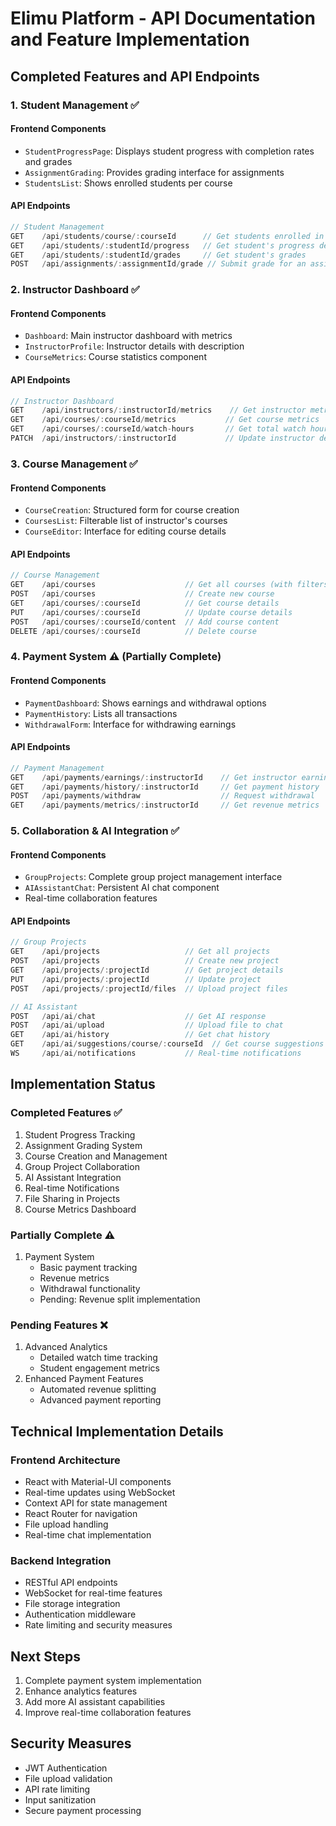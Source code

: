 # Elimu Platform - API Documentation and Feature Implementation

## Completed Features and API Endpoints

### 1. Student Management ✅

#### Frontend Components
- `StudentProgressPage`: Displays student progress with completion rates and grades
- `AssignmentGrading`: Provides grading interface for assignments
- `StudentsList`: Shows enrolled students per course

#### API Endpoints
```javascript
// Student Management
GET    /api/students/course/:courseId      // Get students enrolled in a course
GET    /api/students/:studentId/progress   // Get student's progress details
GET    /api/students/:studentId/grades     // Get student's grades
POST   /api/assignments/:assignmentId/grade // Submit grade for an assignment
```

### 2. Instructor Dashboard ✅

#### Frontend Components
- `Dashboard`: Main instructor dashboard with metrics
- `InstructorProfile`: Instructor details with description
- `CourseMetrics`: Course statistics component

#### API Endpoints
```javascript
// Instructor Dashboard
GET    /api/instructors/:instructorId/metrics    // Get instructor metrics
GET    /api/courses/:courseId/metrics           // Get course metrics
GET    /api/courses/:courseId/watch-hours       // Get total watch hours
PATCH  /api/instructors/:instructorId           // Update instructor details
```

### 3. Course Management ✅

#### Frontend Components
- `CourseCreation`: Structured form for course creation
- `CoursesList`: Filterable list of instructor's courses
- `CourseEditor`: Interface for editing course details

#### API Endpoints
```javascript
// Course Management
GET    /api/courses                    // Get all courses (with filters)
POST   /api/courses                    // Create new course
GET    /api/courses/:courseId          // Get course details
PUT    /api/courses/:courseId          // Update course details
POST   /api/courses/:courseId/content  // Add course content
DELETE /api/courses/:courseId          // Delete course
```

### 4. Payment System ⚠️ (Partially Complete)

#### Frontend Components
- `PaymentDashboard`: Shows earnings and withdrawal options
- `PaymentHistory`: Lists all transactions
- `WithdrawalForm`: Interface for withdrawing earnings

#### API Endpoints
```javascript
// Payment Management
GET    /api/payments/earnings/:instructorId    // Get instructor earnings
GET    /api/payments/history/:instructorId     // Get payment history
POST   /api/payments/withdraw                  // Request withdrawal
GET    /api/payments/metrics/:instructorId     // Get revenue metrics
```

### 5. Collaboration & AI Integration ✅

#### Frontend Components
- `GroupProjects`: Complete group project management interface
- `AIAssistantChat`: Persistent AI chat component
- Real-time collaboration features

#### API Endpoints
```javascript
// Group Projects
GET    /api/projects                   // Get all projects
POST   /api/projects                   // Create new project
GET    /api/projects/:projectId        // Get project details
PUT    /api/projects/:projectId        // Update project
POST   /api/projects/:projectId/files  // Upload project files

// AI Assistant
POST   /api/ai/chat                    // Get AI response
POST   /api/ai/upload                  // Upload file to chat
GET    /api/ai/history                 // Get chat history
GET    /api/ai/suggestions/course/:courseId  // Get course suggestions
WS     /api/ai/notifications           // Real-time notifications
```

## Implementation Status

### Completed Features ✅
1. Student Progress Tracking
2. Assignment Grading System
3. Course Creation and Management
4. Group Project Collaboration
5. AI Assistant Integration
6. Real-time Notifications
7. File Sharing in Projects
8. Course Metrics Dashboard

### Partially Complete ⚠️
1. Payment System
   - Basic payment tracking
   - Revenue metrics
   - Withdrawal functionality
   - Pending: Revenue split implementation

### Pending Features ❌
1. Advanced Analytics
   - Detailed watch time tracking
   - Student engagement metrics
2. Enhanced Payment Features
   - Automated revenue splitting
   - Advanced payment reporting

## Technical Implementation Details

### Frontend Architecture
- React with Material-UI components
- Real-time updates using WebSocket
- Context API for state management
- React Router for navigation
- File upload handling
- Real-time chat implementation

### Backend Integration
- RESTful API endpoints
- WebSocket for real-time features
- File storage integration
- Authentication middleware
- Rate limiting and security measures

## Next Steps
1. Complete payment system implementation
2. Enhance analytics features
3. Add more AI assistant capabilities
4. Improve real-time collaboration features

## Security Measures
- JWT Authentication
- File upload validation
- API rate limiting
- Input sanitization
- Secure payment processing
